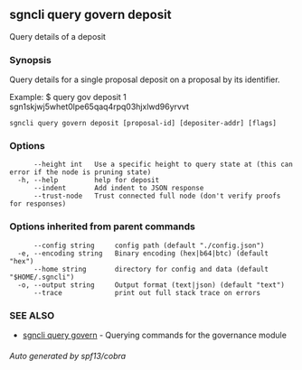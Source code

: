 ## sgncli query govern deposit

Query details of a deposit

### Synopsis

Query details for a single proposal deposit on a proposal by its identifier.

Example:
$ <appcli> query gov deposit 1 sgn1skjwj5whet0lpe65qaq4rpq03hjxlwd96yrvvt

```
sgncli query govern deposit [proposal-id] [depositer-addr] [flags]
```

### Options

```
      --height int   Use a specific height to query state at (this can error if the node is pruning state)
  -h, --help         help for deposit
      --indent       Add indent to JSON response
      --trust-node   Trust connected full node (don't verify proofs for responses)
```

### Options inherited from parent commands

```
      --config string     config path (default "./config.json")
  -e, --encoding string   Binary encoding (hex|b64|btc) (default "hex")
      --home string       directory for config and data (default "$HOME/.sgncli")
  -o, --output string     Output format (text|json) (default "text")
      --trace             print out full stack trace on errors
```

### SEE ALSO

* [sgncli query govern](sgncli_query_govern.md)	 - Querying commands for the governance module

###### Auto generated by spf13/cobra
